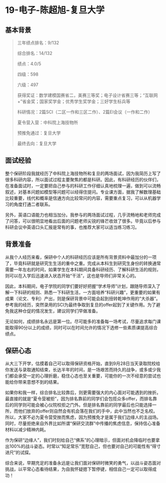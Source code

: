 # 19-电子-陈超旭-复旦大学

## 基本背景

> 三年绩点排名：9/132
>
> 综合排名：14/132
>
> 绩点：4.0/5
>
> 四级：598
>
> 六级：497
>
> 获得奖证：数学建模国赛省二，美赛三等奖；电子设计省赛三等；“互联网+”省金奖；国家奖学金；优秀学生奖学金；三好学生标兵等
>
> 科研情况：2篇SCI（二区一作和三区二作）、2篇EI会议（一作和二作）
>
> 夏令营入营：中科院上海技物所
>
> 预推免通过：复旦大学
>
> 最终去向：复旦大学

## 面试经验

​    整个保研阶段我就经历了中科院上海技物所和复旦的两场面试，因为我简历上写了很多科研内容，所以面试过程主要聚焦的都是科研。因此，有科研经历的伙伴们，在准备面试时，一定要把自己参与的科研工作仔细认真地梳理一遍，做到可以流畅叙述，对基本问题如模型等问题可以经得住提问。专业课方面，据我了解数理基础比较重要，线代和概率是信通方向比较常问的内容，需要重点复习，可以从机器学习的角度打通二者联系。

​    另外，英语口语能力也相当加分。我参与的两场面试过程，几乎流畅地和老师完成了问答，可以很明显地看出后面的问题老师尖锐的锋芒收敛了很多。毕竟以后参与科研会议中英语口头汇报是常有的事，也推荐大家可以适当练习练习。

 

## 背景准备

​    从我个人经历来看，保研中个人的科研经历应该是所有背景资料中最加分的一项了，毕竟科研就是研究生生活的重中之重。完成从本科生到研究生身份的转换通常需要一年左右的时间，如果学生在本科期间具备科研经历、了解科研生活的规则，则可以在入学后迅速进入状态开始“干活”，这也是导师们非常关心的。

​    因此，本科期间，电子学院的同学们要好好把握“学术导师”计划，跟随导师深入了解一下科研的规则、熟悉一下科研生活，一方面培养“科研兴趣”，更重要的如果有成果（论文、专利）产出，则是保研背景中可能会起到扭转乾坤作用的“大杀器”。参考我的经历，突然录用的SCI为最终争取到复旦的offer起到了关键作用。为了避免我这种仓促的情况发生，建议同学们早做准备。

​    无论如何，成绩排名永远是第一位。尽可能多的准备每一场考试，尽量追求每门课能取得90分以上的成绩，同时可以在时间允许的情况下选修一些素质课提高综合绩点。

 

## 保研心态

​    从大三下开学，估摸着自己可以取得保研资格开始，直到9月28日当天录取院校给你发送与录取通知结束，长达半年的时间，是一场艰苦而持久的战争，或多或少我们都会承受一定的心理折磨，稳住心态也至关重要，可能你的一次不经意的尝试也能给你带来意想不到的结果。

​    如果你和我一样，综合排名比较靠后，则更需要强大的内心面对可能遇到的挫折。最直接的就是“夏令营被拒”，因为排名靠前的同学们会包揽众多offer，而排名靠后的同学则可能会被心仪院校拒之门外。但是排名靠前的同学最后也只能选择一所，而他们放弃的offer则自然会有机会落在我们的手中，此中当然也不乏名校。所以，大家不必为夏令营受挫而焦虑，因为预推免才是属于我们边缘人的主战场。同时，尽量拒绝来自外界比如所谓“保研交流群”中传播的焦虑信息，保持信心准备材料以减少精神内耗。

​    作为保研“边缘人”，我们时刻给自己“佛系”的心理暗示，但面对机会降临时也要拿出100%的战斗姿态。时常以“知足常乐”宽慰自己，但也要对自己的可能性有“得寸进尺”的试探。

​    综合来说，早期充足的准备永远是让我们面对保研时微笑的勇气，以战斗姿态面对挑战，以平常心态看待结果，为自我怀疑摁下暂停键，相信自己一定可以取得成功！